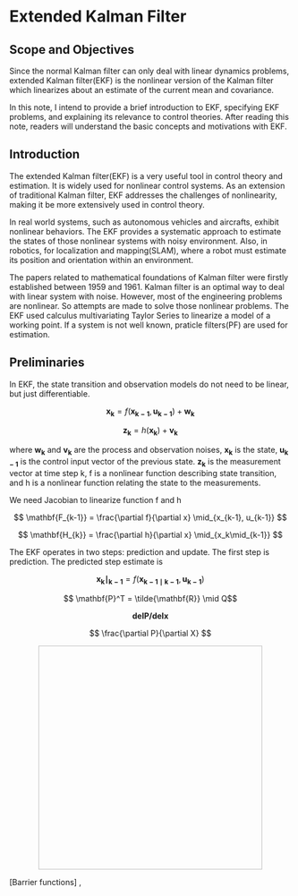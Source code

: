  # Extended Kalman Filter

## Scope and Objectives
Since the normal Kalman filter can only deal with linear dynamics problems, extended Kalman filter(EKF) is the nonlinear version of the Kalman filter which linearizes about an estimate of the current mean and covariance. 

In this note, I intend to provide a brief introduction to EKF, specifying EKF problems, and explaining its relevance to control theories. After reading this note, readers will understand the basic concepts and motivations with EKF.  

## Introduction
The extended Kalman filter(EKF) is a very useful tool in control theory and estimation. It is widely used for nonlinear control systems. As an extension of traditional Kalman filter, EKF addresses the challenges of nonlinearity, making it be more extensively used in control theory. 

In real world systems, such as autonomous vehicles and aircrafts, exhibit nonlinear behaviors. The EKF provides a systematic approach to estimate the states of those nonlinear systems with noisy environment. Also, in robotics, for localization and mapping(SLAM), where a robot must estimate its position and orientation within an environment. 

The papers related to mathematical foundations of Kalman filter were firstly established between 1959 and 1961. Kalman filter is an optimal way to deal with linear system with noise. However, most of the engineering problems are nonlinear. So attempts are made to solve those nonlinear problems. The EKF used calculus multivariating Taylor Series to linearize a model of a working point. If a system is not well known, praticle filters(PF) are used for estimation. 

## Preliminaries
In EKF, the state transition and observation models do not need to be linear, but just differentiable. 

$$ \mathbf{x_k} = f (\mathbf{x_{k-1}}, \mathbf{u_{k-1}}) + \mathbf{w_k} $$

$$ \mathbf{z_k} = h (\mathbf{x_k}) + \mathbf{v_k} $$

where $\mathbf{w_k}$ and $\mathbf{v_k}$ are the process and observation noises, $\mathbf{x_k}$ is the state, $\mathbf{u_{k-1}}$ is the control input vector of the previous state. $\mathbf{z_k}$ is the measurement vector at time step k, f is a nonlinear function describing state transition, and h is a nonlinear function relating the state to the measurements. 

We need Jacobian to linearize function f and h

$$ \mathbf{F_{k-1}} = \frac{\partial f}{\partial x} \mid_{x_{k-1}, u_{k-1}} $$

$$ \mathbf{H_{k}} = \frac{\partial h}{\partial x} \mid_{x_k\mid_{k-1}} $$

The EKF operates in two steps: prediction and update.
The first step is prediction. The predicted step estimate is

$$ \mathbf{x_k\mid_{k-1}} = f (\mathbf{x_{k-1 \mid{k-1}}}, \mathbf{u_{k-1}}) $$

$$ \mathbf{P}^T = \tilde{\mathbf{R}} \mid Q$$

$$ \mathbf{delP/delx} $$

$$ \frac{\partial P}{\partial X} $$

<p align="center">
  <img width="400" height="400" >
</p>

[Barrier functions] ,
